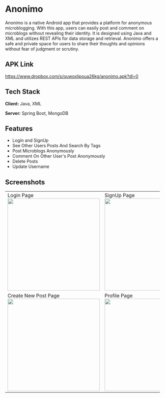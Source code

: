 
# Anonimo

Anonimo is a native Android app that provides a platform for anonymous microblogging. With this app, users can easily post and comment on microblogs without revealing their identity. It is designed using Java and XML and utilizes REST APIs for data storage and retrieval. Anonimo offers a safe and private space for users to share their thoughts and opinions without fear of judgment or scrutiny.


## APK Link

https://www.dropbox.com/s/ouwoxljpoua26kg/anonimo.apk?dl=0

## Tech Stack

**Client:** Java, XML

**Server:** Spring Boot, MongoDB


## Features

- Login and SignUp
- See Other Users Posts And Search By Tags
- Post Microblogs Anonymously
- Comment On Other User's Post Anonymously
- Delete Posts
- Update Username


## Screenshots

<table border=0>
  <tr>
    <td>Login Page <img src="https://user-images.githubusercontent.com/81996912/231054571-9a566883-2d57-415a-904f-dcdd43f65c15.jpg" width="300"/></td>
    <td>SignUp Page<img src="https://user-images.githubusercontent.com/81996912/231054683-a4d19eea-2f36-4fde-9d7f-e0880116e016.jpg" width="300"/></td>
    <td>Feed Page<img src="https://user-images.githubusercontent.com/81996912/231054718-417d960e-c2e8-4614-9ab4-a8e120c0a6d8.jpg" width="300"/></td>
  </tr>
  <tr>
    <td>Create New Post Page <img src="https://user-images.githubusercontent.com/81996912/231054724-b8379dbc-c598-4669-aaad-07a85bddb11c.jpg" width="300"></td>
    <td>Profile Page <img src="https://user-images.githubusercontent.com/81996912/231054726-210753ea-de07-45db-b55f-b55c67bd376c.jpg" width="300"></td>
    <td>Comment Page <img src="https://user-images.githubusercontent.com/81996912/231054729-0642bb9c-0894-4e93-b3bc-590ad84d2695.jpg" width="300" /></td>
  </tr>
</table>




